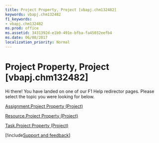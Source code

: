 ```yaml
---
title: Project Property, Project [vbapj.chm132482]
keywords: vbapj.chm132482
f1_keywords:
- vbapj.chm132482
ms.prod: office
ms.assetid: 3431392d-e1b9-491e-bfba-fa45032eefb4
ms.date: 06/08/2017
localization_priority: Normal
---
```



# Project Property, Project [vbapj.chm132482]

Hi there! You have landed on one of our F1 Help redirector pages. Please select the topic you were looking for below.

[Assignment.Project Property (Project)](http://msdn.microsoft.com/library/a51ccbec-7fd9-f296-6f42-f538992d8973%28Office.15%29.aspx)

[Resource.Project Property (Project)](http://msdn.microsoft.com/library/6370b925-05a4-fefc-f960-5bb1594a57d8%28Office.15%29.aspx)

[Task.Project Property (Project)](http://msdn.microsoft.com/library/5163b98b-edf2-4e36-6d45-947a7957f341%28Office.15%29.aspx)

[!include[Support and feedback](~/includes/feedback-boilerplate.md)]
